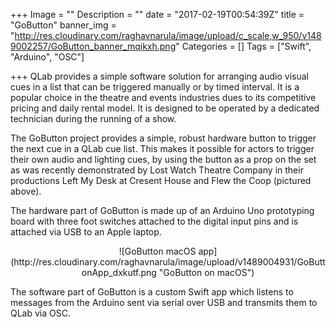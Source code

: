 +++
Image = ""
Description = ""
date = "2017-02-19T00:54:39Z"
title = "GoButton"
banner_img = "http://res.cloudinary.com/raghavnarula/image/upload/c_scale,w_950/v1489002257/GoButton_banner_mqikxh.png"
Categories = []
Tags = ["Swift", "Arduino", "OSC"]

+++
QLab provides a simple software solution for arranging audio visual cues in a list that can be triggered manually or by timed interval. It is a popular choice in the theatre and events industries dues to its competitive pricing and daily rental model. It is designed to be operated by a dedicated technician during the running of a show.

The GoButton project provides a simple, robust hardware button to trigger the next cue in a QLab cue list. This makes it possible for actors to trigger their own audio and lighting cues, by using the button as a prop on the set as was recently demonstrated by Lost Watch Theatre Company in their productions Left My Desk at Cresent House and Flew the Coop (pictured above).

The hardware part of GoButton is made up of an Arduino Uno prototyping board with three foot switches attached to the digital input pins and is attached via USB to an Apple laptop.
<center>
![GoButton macOS app](http://res.cloudinary.com/raghavnarula/image/upload/v1489004931/GoButtonApp_dxkutf.png "GoButton on macOS")
</center>



The software part of GoButton is a custom Swift app which listens to messages from the Arduino sent via serial over USB and transmits them to QLab via OSC.
